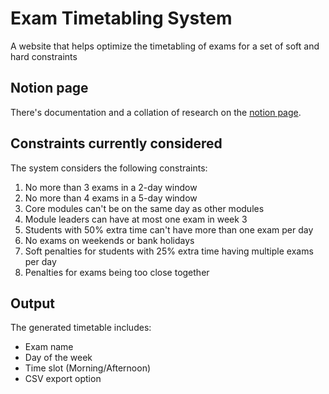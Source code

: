 # Exam Timetabling System

A website that helps optimize the timetabling of exams for a set of soft and hard constraints

## Notion page

There's documentation and a collation of research on the [notion page](https://tin-fog-24f.notion.site/209713b1f81d80d1aae3f5726b91a131?v=20b713b1f81d803ea7f3000ccb59e68d). 

## Constraints currently considered

The system considers the following constraints:
1. No more than 3 exams in a 2-day window
2. No more than 4 exams in a 5-day window
3. Core modules can't be on the same day as other modules
4. Module leaders can have at most one exam in week 3
5. Students with 50% extra time can't have more than one exam per day
6. No exams on weekends or bank holidays
7. Soft penalties for students with 25% extra time having multiple exams per day
8. Penalties for exams being too close together

## Output

The generated timetable includes:
- Exam name
- Day of the week
- Time slot (Morning/Afternoon)
- CSV export option 

